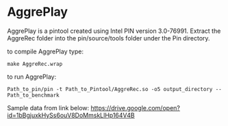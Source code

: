 # AggrePlay
AggrePlay is a pintool created using Intel PIN version 3.0-76991.
Extract the AggreRec folder into the pin/source/tools folder under the Pin directory.

to compile AggrePlay type:

    make AggreRec.wrap

to run AggrePlay:

    Path_to_pin/pin -t Path_to_Pintool/AggreRec.so -o5 output_directory -- Path_to_benchmark
    
    
    
Sample data from link below:
https://drive.google.com/open?id=1bBgjuxkHySs6ouV8DoMmskLlHp164V4B
